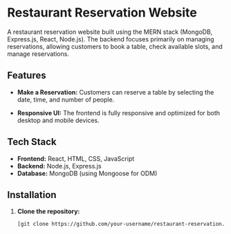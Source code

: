 # Restaurant Reservation Website

A restaurant reservation website built using the MERN stack (MongoDB, Express.js, React, Node.js). The backend focuses primarily on managing reservations, allowing customers to book a table, check available slots, and manage reservations.

## Features

- **Make a Reservation:** Customers can reserve a table by selecting the date, time, and number of people.

- **Responsive UI:** The frontend is fully responsive and optimized for both desktop and mobile devices.

## Tech Stack

- **Frontend:** React, HTML, CSS, JavaScript
- **Backend:** Node.js, Express.js
- **Database:** MongoDB (using Mongoose for ODM)

## Installation

1. **Clone the repository:**

   ```bash
   [git clone https://github.com/your-username/restaurant-reservation.git](https://github.com/vikas8561/restaurantReservation.git)
